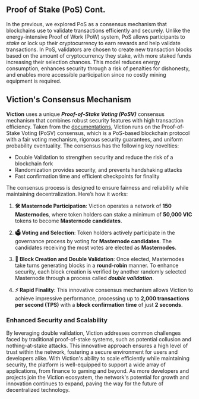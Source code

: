 ## Proof of Stake (PoS) Cont.

In the previous, we explored PoS as a consensus mechanism that blockchains use to validate transactions efficiently and securely. Unlike the energy-intensive Proof of Work (PoW) system, PoS allows participants to *stake* or lock up their cryptocurrency to earn rewards and help validate transactions. In PoS, validators are chosen to create new transaction blocks based on the amount of cryptocurrency they stake, with more staked funds increasing their selection chances. This model reduces energy consumption, enhances security through a risk of penalties for dishonesty, and enables more accessible participation since no costly mining equipment is required.

## Viction's Consensus Mechanism

**Viction** uses a unique **_Proof-of-Stake Voting (PoSV)_** consensus mechanism that combines robust security features with high transaction efficiency. Taken from the [documentations](https://docs.viction.xyz/general/blockchain-platform-comparison/posv-consensus), Viction runs on the Proof-of-Stake Voting (PoSV) consensus, which is a PoS-based blockchain protocol with a fair voting mechanism, rigorous security guarantees, and uniform probability eventuality. The consensus has the following key novelties:

- Double Validation to strengthen security and reduce the risk of a blockchain fork
- Randomization provides security, and prevents handshaking attacks
- Fast confirmation time and efficient checkpoints for finality

The consensus process is designed to ensure fairness and reliability while maintaining decentralization. Here’s how it works:

1. **🛠️ Masternode Participation**: Viction operates a network of **150 Masternodes**, where token holders can stake a minimum of **50,000 VIC** tokens to become **Masternode candidates**.

2. **🗳️ Voting and Selection**: Token holders actively participate in the governance process by voting for **Masternode candidates**. The candidates receiving the most votes are elected as **Masternodes**.

3. **🔄 Block Creation and Double Validation**: Once elected, Masternodes take turns generating blocks in a **round-robin** manner. To enhance security, each block creation is verified by another randomly selected Masternode through a process called **_double validation_**.

4. **⚡ Rapid Finality**: This innovative consensus mechanism allows Viction to achieve impressive performance, processing up to **2,000 transactions per second (TPS)** with a **block confirmation time** of just **2 seconds**.

### Enhanced Security and Scalability

By leveraging double validation, Viction addresses common challenges faced by traditional proof-of-stake systems, such as potential collusion and nothing-at-stake attacks. This innovative approach ensures a high level of trust within the network, fostering a secure environment for users and developers alike. With Viction's ability to scale efficiently while maintaining security, the platform is well-equipped to support a wide array of applications, from finance to gaming and beyond. As more developers and projects join the Viction ecosystem, the network's potential for growth and innovation continues to expand, paving the way for the future of decentralized technology.